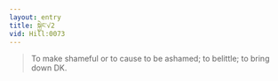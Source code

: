 ```yaml
---
layout: entry
title: སྐྱེང་√2
vid: Hill:0073
---
```

> To make shameful or to cause to be ashamed; to belittle; to bring down DK\.


